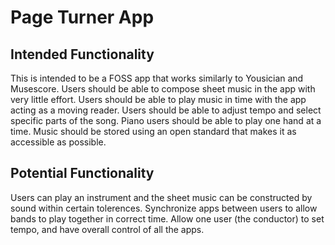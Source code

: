 # Page Turner App

## Intended Functionality
This is intended to be a FOSS app that works similarly to Yousician and Musescore.
Users should be able to compose sheet music in the app with very little effort.
Users should be able to play music in time with the app acting as a moving reader.
Users should be able to adjust tempo and select specific parts of the song.
Piano users should be able to play one hand at a time.
Music should be stored using an open standard that makes it as accessible as possible.

## Potential Functionality
Users can play an instrument and the sheet music can be constructed by sound within certain tolerences.
Synchronize apps between users to allow bands to play together in correct time.
Allow one user (the conductor) to set tempo, and have overall control of all the apps.
